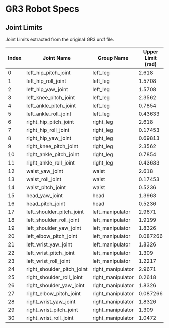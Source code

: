 # GR3 Robot Specs

## Joint Limits

Joint Limits extracted from the original GR3 urdf file.

| Index | Joint Name                 | Group Name        | Upper Limit (rad) | Lower Limit (rad) | Velocity Limit (rad/s) | Torque Limit (Nm) |
|-------|----------------------------|-------------------|-------------------|-------------------|------------------------|-------------------|
| 0     | left_hip_pitch_joint       | left_leg          | 2.618             | -2.618            | 6.49                   | 366.0             |
| 1     | left_hip_roll_joint        | left_leg          | 1.5708            | -0.17453          | 12.985                 | 140.4             |
| 2     | left_hip_yaw_joint         | left_leg          | 1.5708            | -0.69813          | 12.985                 | 140.4             |
| 3     | left_knee_pitch_joint      | left_leg          | 2.3562            | 0.0               | 6.49                   | 366.0             |
| 4     | left_ankle_pitch_joint     | left_leg          | 0.7854            | -0.7854           | 16.76                  | 59.4              |
| 5     | left_ankle_roll_joint      | left_leg          | 0.43633           | -0.43633          | 16.76                  | 59.4              |
| 6     | right_hip_pitch_joint      | right_leg         | 2.618             | -2.618            | 6.49                   | 366.0             |
| 7     | right_hip_roll_joint       | right_leg         | 0.17453           | -1.5708           | 12.985                 | 140.4             |
| 8     | right_hip_yaw_joint        | right_leg         | 0.69813           | -1.5708           | 12.985                 | 140.4             |
| 9     | right_knee_pitch_joint     | right_leg         | 2.3562            | 0.0               | 6.49                   | 366.0             |
| 10    | right_ankle_pitch_joint    | right_leg         | 0.7854            | -0.7854           | 16.76                  | 59.4              |
| 11    | right_ankle_roll_joint     | right_leg         | 0.43633           | -0.43633          | 16.76                  | 59.4              |
| 12    | waist_yaw_joint            | waist             | 2.618             | -2.618            | 12.985                 | 140.4             |
| 13    | waist_roll_joint           | waist             | 0.17453           | -0.17453          | 14.77                  | 108.6             |
| 14    | waist_pitch_joint          | waist             | 0.5236            | -0.20944          | 14.77                  | 108.6             |
| 15    | head_yaw_joint             | head              | 1.3963            | -1.3963           | 9.21                   | 17.4              |
| 16    | head_pitch_joint           | head              | 0.5236            | -0.5236           | 9.21                   | 17.4              |
| 17    | left_shoulder_pitch_joint  | left_manipulator  | 2.9671            | -2.9671           | 7.75                   | 74.4              |
| 18    | left_shoulder_roll_joint   | left_manipulator  | 1.9199            | -0.2618           | 7.75                   | 74.4              |
| 19    | left_shoulder_yaw_joint    | left_manipulator  | 1.8326            | -1.8326           | 6.28                   | 42.9              |
| 20    | left_elbow_pitch_joint     | left_manipulator  | 0.087266          | -2.2689           | 6.28                   | 42.9              |
| 21    | left_wrist_yaw_joint       | left_manipulator  | 1.8326            | -1.8326           | 6.28                   | 42.9              |
| 22    | left_wrist_pitch_joint     | left_manipulator  | 1.309             | -0.87266          | 9.2153                 | 17.4              |
| 23    | left_wrist_roll_joint      | left_manipulator  | 1.2217            | -1.0472           | 9.2153                 | 17.4              |
| 24    | right_shoulder_pitch_joint | right_manipulator | 2.9671            | -2.9671           | 7.75                   | 74.4              |
| 25    | right_shoulder_roll_joint  | right_manipulator | 0.2618            | -1.9199           | 7.75                   | 74.4              |
| 26    | right_shoulder_yaw_joint   | right_manipulator | 1.8326            | -1.8326           | 6.28                   | 42.9              |
| 27    | right_elbow_pitch_joint    | right_manipulator | 0.087266          | -2.2689           | 6.28                   | 42.9              |
| 28    | right_wrist_yaw_joint      | right_manipulator | 1.8326            | -1.8326           | 6.28                   | 42.9              |
| 29    | right_wrist_pitch_joint    | right_manipulator | 1.309             | -0.87266          | 9.2153                 | 17.4              |
| 30    | right_wrist_roll_joint     | right_manipulator | 1.0472            | -1.2217           | 9.2153                 | 17.4              |
